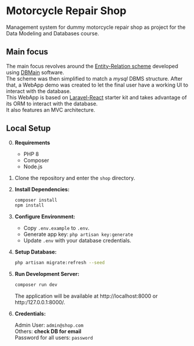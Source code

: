 # Motorcycle Repair Shop
Management system for dummy motorcycle repair shop as project for the Data Modeling and Databases course.

## Main focus
The main focus revolves around the [Entity-Relation scheme](ER-Scheme.lun) developed using [DBMain](https://www.db-main.eu/) software.  
The scheme was then simplified to match a _mysql_ DBMS structure.
After that, a WebApp demo was created to let the final user have a working UI to interact with the database.  
This WebApp is based on [Laravel-React](https://laravel.com/docs/12.x/starter-kits#react) starter kit and takes advantage of its ORM to interact with the database.  
It also features an MVC architecture.

## Local Setup

0. **Requirements**
    - PHP 8
    - Composer
    - Node.js

1.  Clone the repository and enter the `shop` directory.

2.  **Install Dependencies:**
    ```bash
    composer install
    npm install
    ```

3.  **Configure Environment:**
    -   Copy `.env.example` to `.env`.
    -   Generate app key: `php artisan key:generate`
    -   Update `.env` with your database credentials.

4.  **Setup Database:**
    ```bash
    php artisan migrate:refresh --seed
    ```

5.  **Run Development Server:**
    ```bash
    composer run dev
    ```
    The application will be available at http://localhost:8000 or http:/127.0.0.1:8000/.

6. **Credentials:**

    Admin User: `admin@shop.com`  
    Others: **check DB for email**  
    Password for all users: `password`  